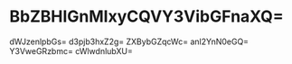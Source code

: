 # BbZBHIGnMIxyCQVY3VibGFnaXQ=
dWJzenlpbGs=
d3pjb3hxZ2g=
ZXBybGZqcWc=
anl2YnN0eGQ=
Y3VweGRzbmc=
cWlwdnlubXU=
